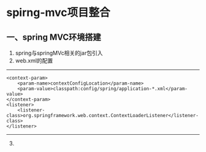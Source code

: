 # spirng-mvc项目整合 #
## 一、spring MVC环境搭建 ##
1. spring与springMVc相关的jar包引入
2. web.xml的配置
---
	<context-param>
		<param-name>contextConfigLocation</param-name>
		<param-value>classpath:config/spring/application-*.xml</param-value>
	</context-param>
	<listener>
		<listener-class>org.springframework.web.context.ContextLoaderListener</listener-class>
	</listener>
---
3. 
